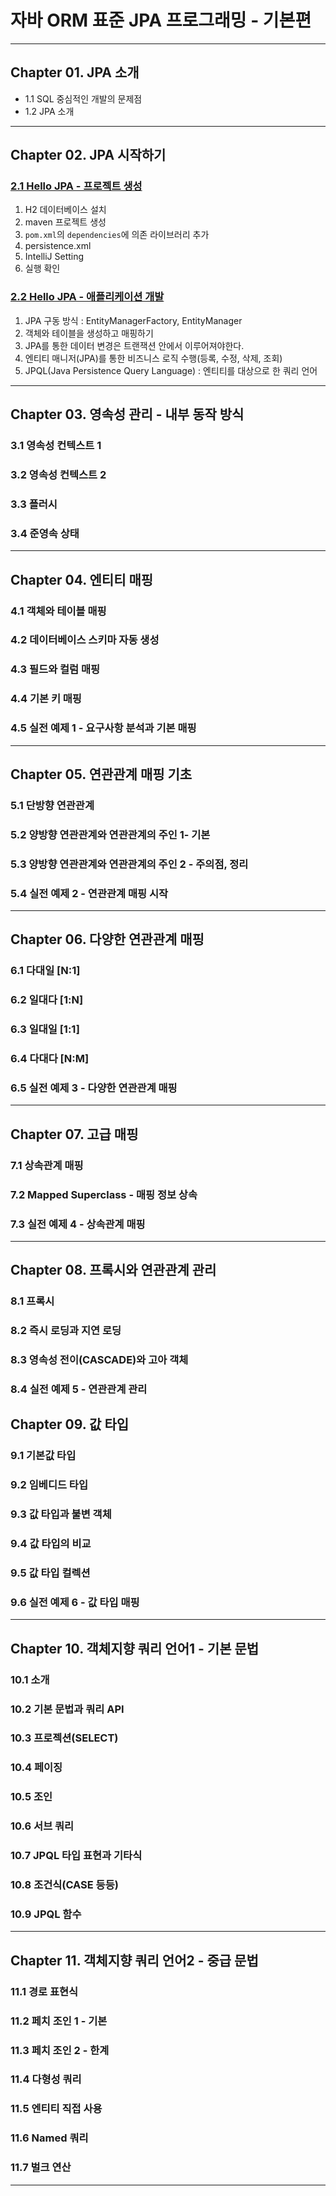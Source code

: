 
# 자바 ORM 표준 JPA 프로그래밍 - 기본편

---

## Chapter 01. JPA 소개
- 1.1 SQL 중심적인 개발의 문제점
- 1.2 JPA 소개

---

## Chapter 02. JPA 시작하기
### <a href="Chapter 02. JPA 시작하기/2.1 Hello JPA - 프로젝트 생성.md" target="_blank">2.1 Hello JPA - 프로젝트 생성</a>
1) H2 데이터베이스 설치
2) maven 프로젝트 생성
3) `pom.xml`의 `dependencies`에 의존 라이브러리 추가
4) persistence.xml
5) IntelliJ Setting
6) 실행 확인

### <a href="Chapter 02. JPA 시작하기/2.2 Hello JPA - 애플리케이션 개발.md" target="_blank">2.2 Hello JPA - 애플리케이션 개발</a>
1) JPA 구동 방식 : EntityManagerFactory, EntityManager
2) 객체와 테이블을 생성하고 매핑하기
3) JPA를 통한 데이터 변경은 트랜잭션 안에서 이루어져야한다.
4) 엔티티 매니저(JPA)를 통한 비즈니스 로직 수행(등록, 수정, 삭제, 조회)
5) JPQL(Java Persistence Query Language) : 엔티티를 대상으로 한 쿼리 언어

---

## Chapter 03. 영속성 관리 - 내부 동작 방식
### 3.1 영속성 컨텍스트 1
### 3.2 영속성 컨텍스트 2
### 3.3 플러시
### 3.4 준영속 상태

---

## Chapter 04. 엔티티 매핑
### 4.1 객체와 테이블 매핑
### 4.2 데이터베이스 스키마 자동 생성
### 4.3 필드와 컬럼 매핑
### 4.4 기본 키 매핑
### 4.5 실전 예제 1 - 요구사항 분석과 기본 매핑

---

## Chapter 05. 연관관계 매핑 기초
### 5.1 단방향 연관관계
### 5.2 양방향 연관관계와 연관관계의 주인 1- 기본
### 5.3 양방향 연관관계와 연관관계의 주인 2 - 주의점, 정리 
### 5.4 실전 예제 2 - 연관관계 매핑 시작

---

## Chapter 06. 다양한 연관관계 매핑
### 6.1 다대일 [N:1]
### 6.2 일대다 [1:N]
### 6.3 일대일 [1:1]
### 6.4 다대다 [N:M]
### 6.5 실전 예제 3 - 다양한 연관관계 매핑

---

## Chapter 07. 고급 매핑
### 7.1 상속관계 매핑
### 7.2 Mapped Superclass - 매핑 정보 상속
### 7.3 실전 예제 4 - 상속관계 매핑

---

## Chapter 08. 프록시와 연관관계 관리
### 8.1 프록시
### 8.2 즉시 로딩과 지연 로딩
### 8.3 영속성 전이(CASCADE)와 고아 객체
### 8.4 실전 예제 5 - 연관관계 관리

## Chapter 09. 값 타입
### 9.1 기본값 타입
### 9.2 임베디드 타입
### 9.3 값 타입과 불변 객체
### 9.4 값 타입의 비교
### 9.5 값 타입 컬렉션
### 9.6 실전 예제 6 - 값 타입 매핑

---

## Chapter 10. 객체지향 쿼리 언어1 - 기본 문법
### 10.1 소개
### 10.2 기본 문법과 쿼리 API
### 10.3 프로젝션(SELECT)
### 10.4 페이징
### 10.5 조인
### 10.6 서브 쿼리
### 10.7 JPQL 타입 표현과 기타식
### 10.8 조건식(CASE 등등)
### 10.9 JPQL 함수

---

## Chapter 11. 객체지향 쿼리 언어2 - 중급 문법
### 11.1 경로 표현식
### 11.2 페치 조인 1 - 기본
### 11.3 페치 조인 2 - 한계
### 11.4 다형성 쿼리
### 11.5 엔티티 직접 사용
### 11.6 Named 쿼리
### 11.7 벌크 연산

---
